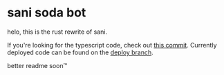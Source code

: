 # sani soda bot

helo, this is the rust rewrite of sani.

If you're looking for the typescript code, check out [this commit](https://github.com/PonyEventsFederation/sani/tree/68094e21f561f65d57cab8b7b1015a9e6fc501a7). Currently deployed code can be found on the [deploy branch](https://github.com/PonyEventsFederation/sani/tree/deploy).

better readme soon&trade;
